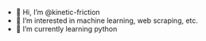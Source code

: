 - 👋 Hi, I’m @kinetic-friction
- 👀 I’m interested in machine learning, web scraping, etc.
- 🌱 I’m currently learning python


<!---
kinetic-friction/kinetic-friction is a ✨ special ✨ repository because its `README.md` (this file) appears on your GitHub profile.
You can click the Preview link to take a look at your changes.
--->

